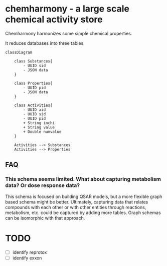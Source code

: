 # chemharmony - a large scale chemical activity store
Chemharmony harmonizes some simple chemical properties.

It reduces databases into three tables:

```mermaid
classDiagram

    class Substances{
        - UUID sid
        - JSON data
    }

    class Properties{
        - UUID pid
        - JSON data
    }

    class Activities{
        - UUID aid 
        - UUID sid
        - UUID pid
        + String inchi
        + String value
        + Double numvalue
    }

    Activities --> Substances
    Activities --> Properties

```

## FAQ
### This schema seems limited. What about capturing metabolism data? Or dose response data? 
This schema is focused on building QSAR models, but a more flexible graph based schema might be better. Ultimately, capturing data that relates compounds with each other or with other entities through reactions, metabolism, etc. could be captured by adding more tables. Graph schemas can be isomorphic with that approach.

# TODO
- [ ] identify reprotox
- [ ] identify exxon